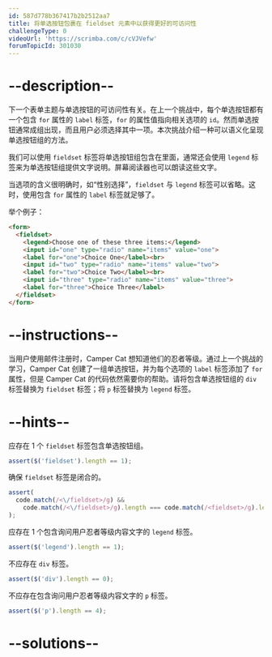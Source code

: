 ```yaml
---
id: 587d778b367417b2b2512aa7
title: 将单选按钮包裹在 fieldset 元素中以获得更好的可访问性
challengeType: 0
videoUrl: 'https://scrimba.com/c/cVJVefw'
forumTopicId: 301030
---
```


# --description--

下一个表单主题与单选按钮的可访问性有关。在上一个挑战中，每个单选按钮都有一个包含 `for` 属性的 `label` 标签，`for` 的属性值指向相关选项的 `id`。然而单选按钮通常成组出现，而且用户必须选择其中一项。本次挑战介绍一种可以语义化呈现单选按钮组的方法。

我们可以使用 `fieldset` 标签将单选按钮组包含在里面，通常还会使用 `legend` 标签来为单选按钮组提供文字说明。屏幕阅读器也可以朗读这些文字。

当选项的含义很明确时，如“性别选择”，`fieldset` 与 `legend` 标签可以省略。这时，使用包含 `for` 属性的 `label` 标签就足够了。

举个例子：

```html
<form>
  <fieldset>
    <legend>Choose one of these three items:</legend>
    <input id="one" type="radio" name="items" value="one">
    <label for="one">Choice One</label><br>
    <input id="two" type="radio" name="items" value="two">
    <label for="two">Choice Two</label><br>
    <input id="three" type="radio" name="items" value="three">
    <label for="three">Choice Three</label>
  </fieldset>
</form>
```

# --instructions--

当用户使用邮件注册时，Camper Cat 想知道他们的忍者等级。通过上一个挑战的学习，Camper Cat 创建了一组单选按钮，并为每个选项的 `label` 标签添加了 `for` 属性，但是 Camper Cat 的代码依然需要你的帮助。请将包含单选按钮组的 `div` 标签替换为 `fieldset` 标签；将 `p` 标签替换为 `legend` 标签。

# --hints--

应存在 1 个 `fieldset` 标签包含单选按钮组。

```js
assert($('fieldset').length == 1);
```

确保 `fieldset` 标签是闭合的。

```js
assert(
  code.match(/<\/fieldset>/g) &&
    code.match(/<\/fieldset>/g).length === code.match(/<fieldset>/g).length
);
```

应存在 1 个包含询问用户忍者等级内容文字的 `legend` 标签。

```js
assert($('legend').length == 1);
```

不应存在 `div` 标签。

```js
assert($('div').length == 0);
```

不应存在包含询问用户忍者等级内容文字的 `p` 标签。

```js
assert($('p').length == 4);
```

# --solutions--

